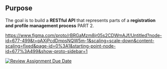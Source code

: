 ## Purpose

The goal is to build a **RESTful API** that represents parts of a **registration and profile management process** PART 2. 

https://www.figma.com/proto/rBRGaMzm8jr05s2CDWmAJf/Untitled?node-id=677-499&t=pAXjPcdDmpsNQW5m-1&scaling=scale-down&content-scaling=fixed&page-id=0%3A1&starting-point-node-id=677%3A499&show-proto-sidebar=1

[![Review Assignment Due Date](https://classroom.github.com/assets/deadline-readme-button-22041afd0340ce965d47ae6ef1cefeee28c7c493a6346c4f15d667ab976d596c.svg)](https://classroom.github.com/a/jvJQvZ5i)


